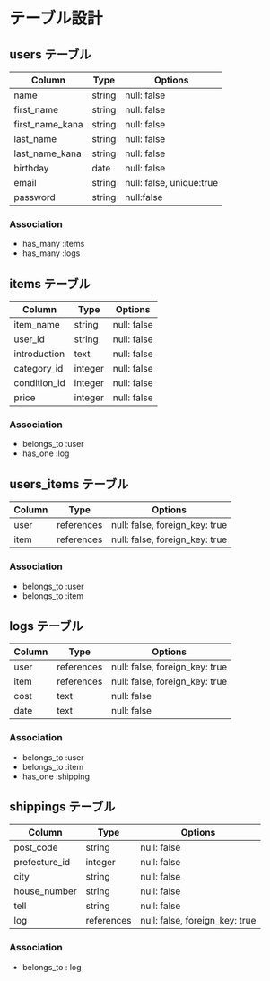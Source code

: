# テーブル設計

## users テーブル

| Column         | Type       | Options      |
| -------------- | ---------- | -------------|
| name           | string     |  null: false |
| first_name     | string     |  null: false |
| first_name_kana| string     |  null: false |
| last_name      | string     |  null: false |
| last_name_kana | string     |  null: false |
| birthday       | date       |  null: false |
| email          | string     |  null: false, unique:true |
| password       | string     |  null:false  |

### Association

- has_many :items
- has_many :logs

## items テーブル

| Column       | Type       | Options     |
| ------------ | -----------| ------------|
| item_name    | string     | null: false |
| user_id      | string     | null: false |
| introduction | text       | null: false |
| category_id  | integer    | null: false |
| condition_id | integer    | null: false |
| price        | integer    | null: false |

### Association

- belongs_to :user
- has_one    :log

## users_items テーブル

| Column | Type       | Options                        |
| ------ | ---------- | -------------------------------|
| user   | references | null: false, foreign_key: true |
| item   | references | null: false, foreign_key: true |

### Association

- belongs_to :user
- belongs_to :item

## logs テーブル

| Column | Type       | Options                        |
| ------ | ---------- | -------------------------------|
| user   | references | null: false, foreign_key: true |
| item   | references | null: false, foreign_key: true |
| cost   | text       | null: false                    |
| date   | text       | null: false                    |

### Association

- belongs_to :user
- belongs_to :item
- has_one    :shipping

## shippings テーブル

| Column         | Type       | Options                        |
| -------------- | ---------- | -------------------------------|
| post_code      | string     | null: false                    |
| prefecture_id  | integer    | null: false                    |
| city           | string     | null: false                    |
| house_number   | string     | null: false                    |
| tell           | string     | null: false                    |
| log            | references | null: false, foreign_key: true |

### Association

- belongs_to : log